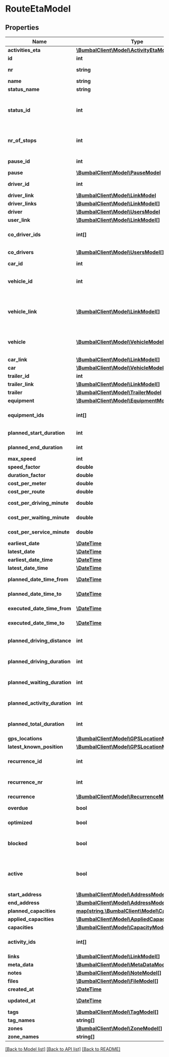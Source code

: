 # RouteEtaModel

## Properties
Name | Type | Description | Notes
------------ | ------------- | ------------- | -------------
**activities_eta** | [**\BumbalClient\Model\ActivityEtaModel[]**](ActivityEtaModel.md) |  | [optional] 
**id** | **int** | Unique ID of Route | [optional] 
**nr** | **string** | Non-Unique number of Route | [optional] 
**name** | **string** | Description | [optional] 
**status_name** | **string** | Route Status | [optional] 
**status_id** | **int** | Status ID of Route, 29:route_cancelled, 1:route_planned, 2:route_in_progress, 8:route_executed | [optional] 
**nr_of_stops** | **int** | number of stops on this route (excluding start_route and end_route activities) | [optional] 
**pause_id** | **int** | id of pause scheme to apply | [optional] 
**pause** | [**\BumbalClient\Model\PauseModel**](PauseModel.md) |  | [optional] 
**driver_id** | **int** | id of executing driver | [optional] 
**driver_link** | [**\BumbalClient\Model\LinkModel**](LinkModel.md) |  | [optional] 
**driver_links** | [**\BumbalClient\Model\LinkModel[]**](LinkModel.md) |  | [optional] 
**driver** | [**\BumbalClient\Model\UsersModel**](UsersModel.md) |  | [optional] 
**user_link** | [**\BumbalClient\Model\LinkModel[]**](LinkModel.md) |  | [optional] 
**co_driver_ids** | **int[]** | Unique Identifier(s) for co-drivers on route | [optional] 
**co_drivers** | [**\BumbalClient\Model\UsersModel[]**](UsersModel.md) | list of co-drivers on route | [optional] 
**car_id** | **int** |  | [optional] 
**vehicle_id** | **int** | Bumbal internal id for vehicle associated with this route | [optional] 
**vehicle_link** | [**\BumbalClient\Model\LinkModel[]**](LinkModel.md) | link object to identify a vehicle uniquely by an external id and provider name | [optional] 
**vehicle** | [**\BumbalClient\Model\VehicleModel**](VehicleModel.md) | Vehicle object with the vehicle properties assigned to this route | [optional] 
**car_link** | [**\BumbalClient\Model\LinkModel[]**](LinkModel.md) |  | [optional] 
**car** | [**\BumbalClient\Model\VehicleModel**](VehicleModel.md) |  | [optional] 
**trailer_id** | **int** |  | [optional] 
**trailer_link** | [**\BumbalClient\Model\LinkModel[]**](LinkModel.md) |  | [optional] 
**trailer** | [**\BumbalClient\Model\TrailerModel**](TrailerModel.md) |  | [optional] 
**equipment** | [**\BumbalClient\Model\EquipmentModel[]**](EquipmentModel.md) |  | [optional] 
**equipment_ids** | **int[]** | Unique Identifier(s) for equipment on route | [optional] 
**planned_start_duration** | **int** | Duration for start activity | [optional] 
**planned_end_duration** | **int** | Duration for end activity | [optional] 
**max_speed** | **int** | Max Speed in km/h | [optional] 
**speed_factor** | **double** | Speed Factor | [optional] 
**duration_factor** | **double** | Duration Factor | [optional] 
**cost_per_meter** | **double** | Cost per meter | [optional] 
**cost_per_route** | **double** | Cost per route | [optional] 
**cost_per_driving_minute** | **double** | Cost per driving minute | [optional] 
**cost_per_waiting_minute** | **double** | Cost per waiting minute | [optional] 
**cost_per_service_minute** | **double** | Cost per service minute | [optional] 
**earliest_date** | [**\DateTime**](Date.md) | Write only! | [optional] 
**latest_date** | [**\DateTime**](Date.md) | Write only! | [optional] 
**earliest_date_time** | [**\DateTime**](\DateTime.md) |  | [optional] 
**latest_date_time** | [**\DateTime**](\DateTime.md) |  | [optional] 
**planned_date_time_from** | [**\DateTime**](\DateTime.md) | planned date-time from | [optional] 
**planned_date_time_to** | [**\DateTime**](\DateTime.md) | planned date-time to | [optional] 
**executed_date_time_from** | [**\DateTime**](\DateTime.md) | executed date-time from | [optional] 
**executed_date_time_to** | [**\DateTime**](\DateTime.md) | executed date-time to | [optional] 
**planned_driving_distance** | **int** | Planned driving distance of this route in meters | [optional] 
**planned_driving_duration** | **int** | Planned driving duration of this route in minutes | [optional] 
**planned_waiting_duration** | **int** | Planned waiting duration of this route in minutes | [optional] 
**planned_activity_duration** | **int** | Planned duration for all activities in this route in minutes | [optional] 
**planned_total_duration** | **int** | Total planned duration of this route in minutes | [optional] 
**gps_locations** | [**\BumbalClient\Model\GPSLocationModel[]**](GPSLocationModel.md) |  | [optional] 
**latest_known_position** | [**\BumbalClient\Model\GPSLocationModel**](GPSLocationModel.md) |  | [optional] 
**recurrence_id** | **int** | id of recurrence where route belongs to | [optional] 
**recurrence_nr** | **int** | nr within recurrence where route belongs to | [optional] 
**recurrence** | [**\BumbalClient\Model\RecurrenceModel**](RecurrenceModel.md) |  | [optional] 
**overdue** | **bool** | whether any activity on route is overdue | [optional] 
**optimized** | **bool** | Activity optimized status within route. | [optional] 
**blocked** | **bool** | a blocked route can not be auto-filled by customer calendars | [optional] 
**active** | **bool** | if active&#x3D;0: route has been removed and is no longer visible in any bumbal interface | [optional] 
**start_address** | [**\BumbalClient\Model\AddressModel**](AddressModel.md) |  | [optional] 
**end_address** | [**\BumbalClient\Model\AddressModel**](AddressModel.md) |  | [optional] 
**planned_capacities** | [**map[string,\BumbalClient\Model\CapacityModel]**](CapacityModel.md) |  | [optional] 
**applied_capacities** | [**\BumbalClient\Model\AppliedCapacitiesModel**](AppliedCapacitiesModel.md) |  | [optional] 
**capacities** | [**\BumbalClient\Model\CapacityModel[]**](CapacityModel.md) |  | [optional] 
**activity_ids** | **int[]** | activity ids on route in order of execution | [optional] 
**links** | [**\BumbalClient\Model\LinkModel[]**](LinkModel.md) |  | [optional] 
**meta_data** | [**\BumbalClient\Model\MetaDataModel[]**](MetaDataModel.md) |  | [optional] 
**notes** | [**\BumbalClient\Model\NoteModel[]**](NoteModel.md) |  | [optional] 
**files** | [**\BumbalClient\Model\FileModel[]**](FileModel.md) |  | [optional] 
**created_at** | [**\DateTime**](\DateTime.md) | created_at date time | [optional] 
**updated_at** | [**\DateTime**](\DateTime.md) | updated_at date time | [optional] 
**tags** | [**\BumbalClient\Model\TagModel[]**](TagModel.md) |  | [optional] 
**tag_names** | **string[]** | Tag names | [optional] 
**zones** | [**\BumbalClient\Model\ZoneModel[]**](ZoneModel.md) |  | [optional] 
**zone_names** | **string[]** | Zone names | [optional] 

[[Back to Model list]](../README.md#documentation-for-models) [[Back to API list]](../README.md#documentation-for-api-endpoints) [[Back to README]](../README.md)


